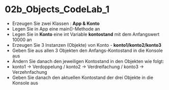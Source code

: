 # 02b_Objects_CodeLab_1

- Erzeugen Sie zwei Klassen : **App & Konto**
- Legen Sie in App eine main()-Methode an
- Legen Sie in **Konto** eine int Variable **kontostand** mit dem Anfangswert 10000 an
- Erzeugen Sie 3 Instanzen (Objekte) von Konto - **konto1/konto2/konto3**
- Geben Sie aus allen 3 Objekten den Anfangs-Kontostand in die Konsole aus
- Ändern Sie danach den jeweiligen Kontostand in den Objekten wie folgt:
-  konto1 → Verdoppelung / konto2 → Verdreifachung / konto3 → Verzehnfachung
- Geben Sie danach den aktuellen Kontostand der drei Objekte in die Konsole aus
